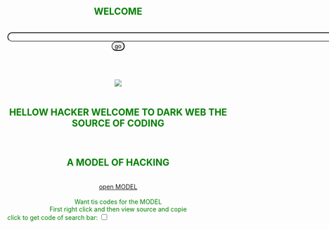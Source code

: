 <!DOCTYPE html>
<html>
<head>
    <title>indian army</title>
</head>
<body text="green">
 <center><h2>WELCOME</h2></center><br>
 <center><form action="https://www.google.com/search
    "> <input type="text" name="q" size="160"><input type="submit" name="hackers" value="go"></form><br><br><br>
<center><center><img src="HACK.JPEG"></center></body></center><br><CENTER><p><h2>HELLOW HACKER WELCOME TO DARK WEB THE SOURCE OF CODING</h2></p></CENTER><br><p><h2>A MODEL OF HACKING</h2></center></p><br><center><a href="hacker.html">open MODEL</a></center><br><center>Want tis codes for the MODEL</center><center>First right click and then view source and copie</center><label for="myCheck">click to get code of search bar:</label> 
<input type="checkbox" id="myCheck" onclick="myFunction()">

<center><p id="text" style="display:none"><textarea id="myTextarea"><!DOCTYPE html>
<html>
<head>
    <title>indian army</title>
</head><body><center><form action="https://www.google.com/search
    "> <input type="text" name="q" size="160"><input type="submit" name="hackers" value="go"></form><br><br><br></script></center></body>

</center>
<style type="text/css">
    body{
       background-color: black
    }
    input{

        border-radius: 300000000PX;
        scroll-behavior: 20px;

    }
  </style>
</textarea>
</center>
    

<script type="text/javascript"> 
function select_all()
{
var text_val = document.getElementById('t1');
text_val.focus(); // Focus on textarea 
text_val.select();// Select all text  
document.execCommand("Copy");
document.getElementById('my_msg').innerHTML=" Text Copied.. <br>Paste by usnig Ctrl + V at right > textarea";
document.getElementById('t2').focus();
}
</script>


</center>
<style type="text/css">
   
    body{
       background-color: black
    }
    input{

        border-radius: 300000000PX;
        scroll-behavior: 20px;

    }
    img{
        border-radius: 300;
        border max-width: 40
    }
    indian it{
        width: 59px;
        height: 59px

    }
    code {
    background-color: #eee;
    border-radius: 3px;
    font-family: courier, monospace;
    padding: 0 3px;
}
textarea{
  width: 450px;
  height: 250px;
}

</style>
<script type="text/javascript">
    function myFunction() {
  // Get the checkbox
  var checkBox = document.getElementById("myCheck");
  // Get the output text
  var text = document.getElementById("text");

  // If the checkbox is checked, display the output text
  if (checkBox.checked == true){
    text.style.display = "block";
  } else {
    text.style.display = "none";
  }
}
</script>
</body>
</html>

